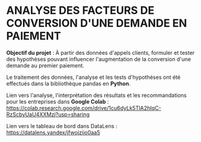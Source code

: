 # ANALYSE DES FACTEURS DE CONVERSION D'UNE DEMANDE EN PAIEMENT
**Objectif du projet** : 
À partir des données d'appels clients, formuler et tester des hypothèses pouvant influencer l'augmentation de la conversion d'une demande au premier paiement.

Le traitement des données, l'analyse et les tests d'hypothèses ont été effectués dans la bibliothèque pandas en **Python**.

Lien vers l'analyse, l'interprétation des résultats et les recommandations pour les entreprises dans **Google Colab** : https://colab.research.google.com/drive/1cu6dyLk5TlA2hIqC-RzScbyUaU4XXMzj?usp=sharing

Lien vers le tableau de bord dans DataLens : https://datalens.yandex/jfwojziio0aa5
